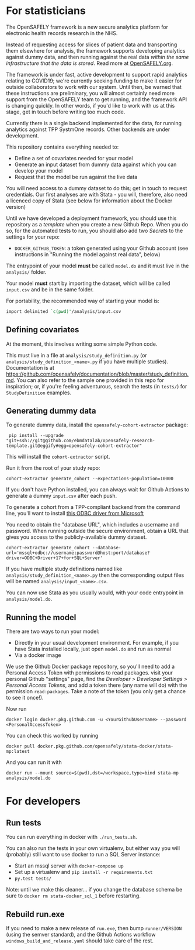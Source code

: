 # For statisticians

The OpenSAFELY framework is a new secure analytics platform for
electronic health records research in the NHS.

Instead of requesting access for slices of patient data and
transporting them elsewhere for analysis, the framework supports
developing analytics against dummy data, and then running against the
real data *within the same infrastructure that the data is stored*.
Read more at [OpenSAFELY.org](https://opensafely.org).

The framework is under fast, active development to support rapid
analytics relating to COVID19; we're currently seeking funding to make
it easier for outside collaborators to work with our system.  Until
then, be warned that these instructions are preliminary, you will
almost certainly need more support from the OpenSAFELY team to get
running, and the framework API is changing quickly.  In other words,
if you'd like to work with us at this stage, get in touch before
writing too much code.

Currently there is a single backend implemented for the data, for
running analytics against TPP SystmOne records.  Other backends are
under development.

This repository contains everything needed to:

* Define a set of covariates needed for your model
* Generate an input dataset from dummy data against which you can develop your model
* Request that the model be run against the live data

You will need access to a dummy dataset to do this; get in touch to
request credentials.  Our first analyses are with Stata - you will,
therefore, also need a licenced copy of Stata (see below for
information about the Docker version)

Until we have developed a deployment framework, you should use this
repository as a *template* when you create a new Github Repo.  When
you do so, for the automated tests to run, you should also add two
*Secrets* to the settings for your repo:

 * `DOCKER_GITHUB_TOKEN`: a token generated using your Github account (see instructions in "Running the model against real data", below)

The entrypoint of your model **must** be called `model.do` and it must
live in the `analysis/` folder.

Your model **must** start by importing the dataset, which will be called
`input.csv` and be in the same folder.

For portability, the recommended way of starting your model is:

```stata
import delimited `c(pwd)'/analysis/input.csv
```

## Defining covariates

At the moment, this involves writing some simple Python code.

This must live in a file at `analysis/study_definition.py` (or
`analysis/study_definition_<name>.py` if you have multiple studies).
Documentation is at https://github.com/opensafely/documentation/blob/master/study_definition.md.
You can also refer to the sample one provided in this repo
for inspiration; or, if you're feeling adventurous, search the
tests (in `tests/`) for `StudyDefinition` examples.

## Generating dummy data

To generate dummy data, install the `opensafely-cohort-extractor` package:

     pip install --upgrade "git+ssh://git@github.com/ebmdatalab/opensafely-research-template.git@eggify#egg=opensafely-cohort-extractor"

This will install the `cohort-extractor` script.

Run it from the root of your study repo:

    cohort-extractor generate_cohort --expectations-population=10000

If you don't have Python installed, you can always wait for Github
Actions to generate a dummy `input.csv` after each push.

To generate a cohort from a TPP-compliant backend from the command
line, you'll want to install [this ODBC driver from
Microsoft](https://www.microsoft.com/en-us/download/details.aspx?id=56567)

You need to obtain the "database URL", which includes a username and
password.  When running outside the secure environment, obtain a URL
that gives you access to the publicly-available dummy dataset.

    cohort-extractor generate_cohort --database-url='mssql+odbc://username:password@host:port/database?driver=ODBC+Driver+17+for+SQL+Server'

If you have multiple study definitions named like
`analysis/study_definition_<name>.py` then the corresponding output
files will be named `analysis/input_<name>.csv`.

You can now use Stata as you usually would, with your code entrypoint
in `analysis/model.do`.

## Running the model

There are two ways to run your model:

* Directly in your usual development environment. For example, if you
  have Stata installed locally, just open `model.do` and run as normal
* Via a docker image

We use the Github Docker package repository, so you'll need to add a
Personal Access Token with permissions to read packages. visit your
personal Github "settings" page, find the *Developer > Developer
Settings > Personal Access Tokens*, and add a token there (any name
will do) with the permission `read:packages`. Take a note of the token
(you only get a chance to see it once!).

Now run

    docker login docker.pkg.github.com -u <YourGithubUsername> --password <PersonalAccessToken>

You can check this worked by running

    docker pull docker.pkg.github.com/opensafely/stata-docker/stata-mp:latest

And you can run it with

    docker run --mount source=$(pwd),dst=/workspace,type=bind stata-mp analysis/model.do

# For developers

## Run tests

You can run everything in docker with `./run_tests.sh`.

You can also run the tests in your own virtualenv, but either way you
will (probably) still want to use docker to run a SQL Server instance:


* Start an mssql server with `docker-compose up`
* Set up a virtualenv and `pip install -r requirements.txt`
* `py.test tests/`

Note: until we make this cleaner... if you change the database schema
be sure to `docker rm stata-docker_sql_1` before restarting.

## Rebuild run.exe

If you need to make a new release of `run.exe`, then bump
`runner/VERSION` (using the semver standard), and the Github Actions
workflow `windows_build_and_release.yaml` should take care of the
rest.
